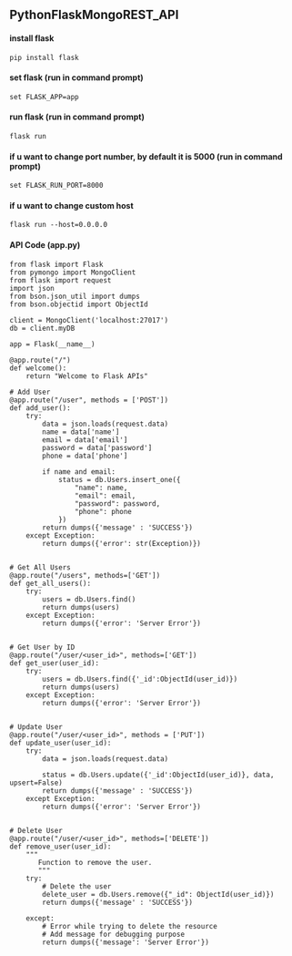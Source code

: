 ## PythonFlaskMongoREST_API

#### install flask
    pip install flask
   
#### set flask    (run in command prompt)
    set FLASK_APP=app
    
#### run flask    (run in command prompt)
    flask run
    
#### if u want to change port number, by default it is 5000    (run in command prompt)
    set FLASK_RUN_PORT=8000
    
#### if u want to change custom host
    flask run --host=0.0.0.0

#### API Code (app.py)

    from flask import Flask
    from pymongo import MongoClient
    from flask import request
    import json
    from bson.json_util import dumps
    from bson.objectid import ObjectId

    client = MongoClient('localhost:27017')
    db = client.myDB

    app = Flask(__name__)

    @app.route("/")
    def welcome():
        return "Welcome to Flask APIs"

    # Add User
    @app.route("/user", methods = ['POST'])
    def add_user():
        try:
            data = json.loads(request.data)
            name = data['name']
            email = data['email']
            password = data['password']
            phone = data['phone']

            if name and email:
                status = db.Users.insert_one({
                    "name": name,
                    "email": email,
                    "password": password,
                    "phone": phone
                })
            return dumps({'message' : 'SUCCESS'})
        except Exception:
            return dumps({'error': str(Exception)})


    # Get All Users
    @app.route("/users", methods=['GET'])
    def get_all_users():
        try:
            users = db.Users.find()
            return dumps(users)
        except Exception:
            return dumps({'error': 'Server Error'})


    # Get User by ID
    @app.route("/user/<user_id>", methods=['GET'])
    def get_user(user_id):
        try:
            users = db.Users.find({'_id':ObjectId(user_id)})
            return dumps(users)
        except Exception:
            return dumps({'error': 'Server Error'})


    # Update User
    @app.route("/user/<user_id>", methods = ['PUT'])
    def update_user(user_id):
        try:
            data = json.loads(request.data)

            status = db.Users.update({'_id':ObjectId(user_id)}, data, upsert=False)
            return dumps({'message' : 'SUCCESS'})
        except Exception:
            return dumps({'error': 'Server Error'})


    # Delete User
    @app.route("/user/<user_id>", methods=['DELETE'])
    def remove_user(user_id):
        """
           Function to remove the user.
           """
        try:
            # Delete the user
            delete_user = db.Users.remove({"_id": ObjectId(user_id)})
            return dumps({'message' : 'SUCCESS'})

        except:
            # Error while trying to delete the resource
            # Add message for debugging purpose
            return dumps({'message': 'Server Error'})



